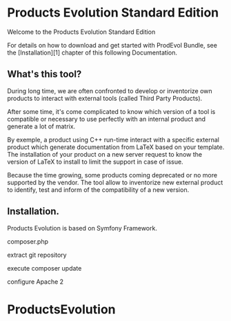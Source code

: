 Products Evolution Standard Edition
====================================

Welcome to the Products Evolution Standard Edition

For details on how to download and get started with ProdEvol Bundle, see the
[Installation][1] chapter of this following Documentation.

What's this tool?
------------------
During long time, we are often confronted to develop or inventorize own products to interact with external tools (called Third Party Products).

After some time, it's come complicated to know which version of a tool is compatible or necessary to use perfectly with an internal product and generate a lot of matrix.

By exemple, a product using C++ run-time interact with a specific external product which generate documentation from LaTeX based on your template.
The installation of your product on a new server request to know the version of LaTeX to install to limit the support in case of issue.

Because the time growing, some products coming deprecated or no more supported by the vendor.
The tool allow to inventorize new external product to identify, test and inform of the compatibility of a new version.
 

Installation.
--------------


Products Evolution is based on Symfony Framework.


composer.php

extract git repository


execute composer update


configure Apache 2


# ProductsEvolution
